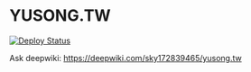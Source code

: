 # YUSONG.TW

[![Deploy Status](https://github.com/sky172839465/yusong.tw/actions/workflows/gh-pages.yml/badge.svg)](https://github.com/sky172839465/yusong.tw/actions/workflows/gh-pages.yml)

Ask deepwiki: https://deepwiki.com/sky172839465/yusong.tw
